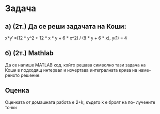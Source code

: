 # Задача
## а) (2т.) Да се реши задачата на Коши:
x*y′ =(12 * y^2 + 12 * x * y + 6 * x^2) / (8 * y + 6 * x), y(1) = 4
## б) (2т.) Mathlab
Да се напише MATLAB код, който решава символно тази задача
на Коши в подходящ интервал и изчертава интегралната крива на наме-
реното решение.
## Оценка
Оценката от домашната работа е 2+k, където k е броят на по-
лучените точки
